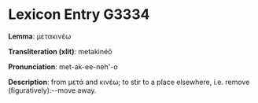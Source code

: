 # Lexicon Entry G3334

**Lemma**: μετακινέω

**Transliteration (xlit)**: metakinéō

**Pronunciation**: met-ak-ee-neh'-o

**Description**:
from μετά and κινέω; to stir to a place elsewhere, i.e. remove (figuratively):--move away.
